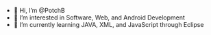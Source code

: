 - 👋 Hi, I’m @PotchB
- 👀 I’m interested in Software, Web, and Android Development
- 🌱 I’m currently learning JAVA, XML, and JavaScript through Eclipse

<!---
PotchB/PotchB is a ✨ special ✨ repository because its `README.md` (this file) appears on your GitHub profile.
You can click the Preview link to take a look at your changes.
--->
